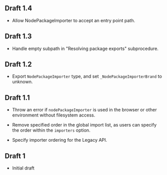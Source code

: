 ## Draft 1.4

* Allow NodePackageImporter to accept an entry point path.

## Draft 1.3

* Handle empty subpath in "Resolving package exports" subprocedure.

## Draft 1.2

* Export `NodePackageImporter` type, and set `_NodePackageImporterBrand` to
  unknown.

## Draft 1.1

* Throw an error if `nodePackageImporter` is used in the browser or other
  environment without filesystem access.

* Remove specified order in the global import list, as users can specify the
  order within the `importers` option.

* Specify importer ordering for the Legacy API.

## Draft 1

* Initial draft
